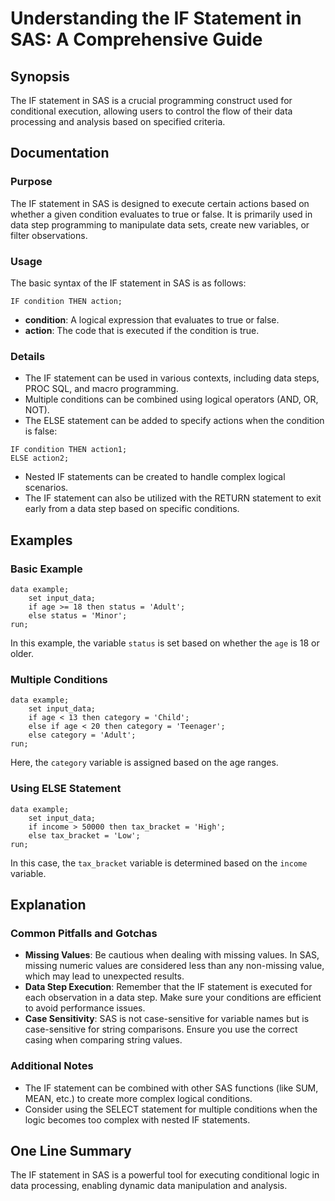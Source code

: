 <!--
Meta Description: # Understanding the IF Statement in SAS: A Comprehensive Guide ## Synopsis The IF statement in SAS is a crucial programming construct used for conditi...
Meta Keywords: statement, sas, data, else, based
-->

# Understanding the IF Statement in SAS: A Comprehensive Guide

## Synopsis
The IF statement in SAS is a crucial programming construct used for conditional execution, allowing users to control the flow of their data processing and analysis based on specified criteria.

## Documentation
### Purpose
The IF statement in SAS is designed to execute certain actions based on whether a given condition evaluates to true or false. It is primarily used in data step programming to manipulate data sets, create new variables, or filter observations.

### Usage
The basic syntax of the IF statement in SAS is as follows:

```sas
IF condition THEN action;
```

- **condition**: A logical expression that evaluates to true or false.
- **action**: The code that is executed if the condition is true.

### Details
- The IF statement can be used in various contexts, including data steps, PROC SQL, and macro programming.
- Multiple conditions can be combined using logical operators (AND, OR, NOT).
- The ELSE statement can be added to specify actions when the condition is false:

```sas
IF condition THEN action1;
ELSE action2;
```

- Nested IF statements can be created to handle complex logical scenarios.
- The IF statement can also be utilized with the RETURN statement to exit early from a data step based on specific conditions.

## Examples
### Basic Example
```sas
data example;
    set input_data;
    if age >= 18 then status = 'Adult';
    else status = 'Minor';
run;
```
In this example, the variable `status` is set based on whether the `age` is 18 or older.

### Multiple Conditions
```sas
data example;
    set input_data;
    if age < 13 then category = 'Child';
    else if age < 20 then category = 'Teenager';
    else category = 'Adult';
run;
```
Here, the `category` variable is assigned based on the age ranges.

### Using ELSE Statement
```sas
data example;
    set input_data;
    if income > 50000 then tax_bracket = 'High';
    else tax_bracket = 'Low';
run;
```
In this case, the `tax_bracket` variable is determined based on the `income` variable.

## Explanation
### Common Pitfalls and Gotchas
- **Missing Values**: Be cautious when dealing with missing values. In SAS, missing numeric values are considered less than any non-missing value, which may lead to unexpected results.
- **Data Step Execution**: Remember that the IF statement is executed for each observation in a data step. Make sure your conditions are efficient to avoid performance issues.
- **Case Sensitivity**: SAS is not case-sensitive for variable names but is case-sensitive for string comparisons. Ensure you use the correct casing when comparing string values.

### Additional Notes
- The IF statement can be combined with other SAS functions (like SUM, MEAN, etc.) to create more complex logical conditions.
- Consider using the SELECT statement for multiple conditions when the logic becomes too complex with nested IF statements.

## One Line Summary
The IF statement in SAS is a powerful tool for executing conditional logic in data processing, enabling dynamic data manipulation and analysis.